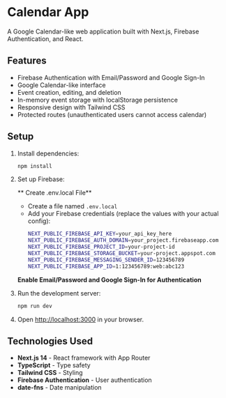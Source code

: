 # Calendar App

A Google Calendar-like web application built with Next.js, Firebase Authentication, and React.

## Features

- Firebase Authentication with Email/Password and Google Sign-In
- Google Calendar-like interface
- Event creation, editing, and deletion
- In-memory event storage with localStorage persistence
- Responsive design with Tailwind CSS
- Protected routes (unauthenticated users cannot access calendar)

## Setup

1. Install dependencies:

   ```bash
   npm install
   ```

2. Set up Firebase:

  
   ** Create .env.local File**

   - Create a file named `.env.local`
   - Add your Firebase credentials (replace the values with your actual config):
     ```bash
     NEXT_PUBLIC_FIREBASE_API_KEY=your_api_key_here
     NEXT_PUBLIC_FIREBASE_AUTH_DOMAIN=your_project.firebaseapp.com
     NEXT_PUBLIC_FIREBASE_PROJECT_ID=your-project-id
     NEXT_PUBLIC_FIREBASE_STORAGE_BUCKET=your-project.appspot.com
     NEXT_PUBLIC_FIREBASE_MESSAGING_SENDER_ID=123456789
     NEXT_PUBLIC_FIREBASE_APP_ID=1:123456789:web:abc123
     ```
 

   **Enable Email/Password and Google Sign-In for Authentication**

  
3. Run the development server:

   ```bash
   npm run dev
   ```

4. Open [http://localhost:3000](http://localhost:3000) in your browser.



## Technologies Used

- **Next.js 14** - React framework with App Router
- **TypeScript** - Type safety
- **Tailwind CSS** - Styling
- **Firebase Authentication** - User authentication
- **date-fns** - Date manipulation

